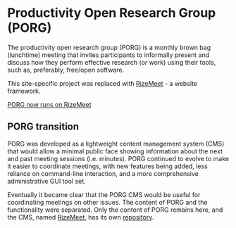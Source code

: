 # Productivity Open Research Group (PORG)

The productivity open research group (PORG) is a monthly brown bag (lunchtime) meeting that invites participants to informally present and discuss how they perform effective research (or work) using their tools, such as, preferably, free/open software.

This site-specific project was replaced with [RizeMeet](https://github.com/serialc/rizemeet/) - a website framework.

[PORG now runs on RizeMeet](https://porg.digitaltwin.lu/)

## PORG transition

PORG was developed as a lightweight content management system (CMS) that would allow a minimal public face showing information about the next and past meeting sessions (i.e. minutes). PORG continued to evolve to make it easier to coordinate meetings, with new features being added, less reliance on command-line interaction, and a more comprehensive administrative GUI tool set.

Eventually it became clear that the PORG CMS would be useful for coordinating meetings on other issues. The content of PORG and the functionality were separated. Only the content of PORG remains here, and the CMS, named [RizeMeet](https://github.com/serialc/rizemeet/), has its own [repository](https://github.com/serialc/rizemeet/).
